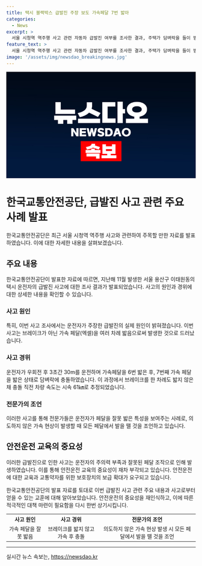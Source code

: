 ```yaml
---
title: 택시 블랙박스 급발진 주장 보도 가속페달 7번 밟아
categories:
  - News
excerpt: >
  서울 시청역 역주행 사고 관련 자동차 급발진 여부를 조사한 결과, 주택가 담벼락을 들이 받았다고 주장한 택시 운전자의 사고 원인이 페달 오조작으로 밝혀지며 논란이 일었다. 블랙박스 영상 분석 결과, 운전자는 우회전 후 30m를 운전하며 가속페달을 6번 밟은 뒤 담벼락에 충돌했고, 브레이크는 한 차례도 밟지 않은 것으로 나타났다. 이에 전문가들은 운전자의 특성을 보여주는 사례로, 의도하지 않은 가속 현상이 발생하면 모든 페달에서 발을 뗄 것을 조언하고 있다. (150자)
feature_text: >
  서울 시청역 역주행 사고 관련 자동차 급발진 여부를 조사한 결과, 주택가 담벼락을 들이 받았다고 주장한 택시 운전자의 사고 원인이 페달 오조작으로 밝혀지며 논란이 일었다. 블랙박스 영상 분석 결과, 운전자는 우회전 후 30m를 운전하며 가속페달을 6번 밟은 뒤 담벼락에 충돌했고, 브레이크는 한 차례도 밟지 않은 것으로 나타났다. 이에 전문가들은 운전자의 특성을 보여주는 사례로, 의도하지 않은 가속 현상이 발생하면 모든 페달에서 발을 뗄 것을 조언하고 있다. (150자)
image: '/assets/img/newsdao_breakingnews.jpg'
---
```


<p><img src="/assets/img/newsdao_breakingnews.jpg" alt="ontimetimes 속보" /></p>

<h1>한국교통안전공단, 급발진 사고 관련 주요 사례 발표</h1>

<p data-ke-size="size16">한국교통안전공단은 최근 서울 시청역 역주행 사고와 관련하여 주목할 만한 자료를 발표하였습니다. 이에 대한 자세한 내용을 살펴보겠습니다.</p>

<h2 data-ke-size="size26">주요 내용</h2>

<p>한국교통안전공단이 발표한 자료에 따르면, 지난해 11월 발생한 서울 용산구 이태원동의 택시 운전자의 급발진 사고에 대한 조사 결과가 발표되었습니다. 사고의 원인과 경위에 대한 상세한 내용을 확인할 수 있습니다.</p>

<h3>사고 원인</h3>

<p>특히, 이번 사고 조사에서는 운전자가 주장한 급발진의 실제 원인이 밝혀졌습니다. 이번 사고는 브레이크가 아닌 가속 페달(엑셀)을 여러 차례 밟음으로써 발생한 것으로 드러났습니다.</p>

<h3>사고 경위</h3>

<p>운전자가 우회전 후 3초간 30m를 운전하며 가속페달을 6번 밟은 후, 7번째 가속 페달을 밟은 상태로 담벼락에 충돌하였습니다. 이 과정에서 브레이크를 한 차례도 밟지 않은 채 충돌 직전 차량 속도는 시속 61㎞로 추정되었습니다.</p>

<h3>전문가의 조언</h3>

<p>이러한 사고를 통해 전문가들은 운전자가 페달을 잘못 밟은 특성을 보여주는 사례로, 의도하지 않은 가속 현상이 발생할 때 모든 페달에서 발을 뗄 것을 조언하고 있습니다.</p>

<h2 data-ke-size="size26">안전운전 교육의 중요성</h2>

<p>이러한 급발진으로 인한 사고는 운전자의 주의력 부족과 잘못된 페달 조작으로 인해 발생하였습니다. 이를 통해 안전운전 교육의 중요성이 재차 부각되고 있습니다. 안전운전에 대한 교육과 교통약자를 위한 보호장치의 보급 확대가 요구되고 있습니다.</p>

<p data-ke-size="size16">한국교통안전공단의 발표 자료를 토대로 이번 급발진 사고 관련 주요 내용과 사고로부터 얻을 수 있는 교훈에 대해 알아보았습니다. 안전운전의 중요성을 재인식하고, 이에 따른 적극적인 대책 마련이 필요함을 다시 한번 상기시킵니다.</p>

<table>
  <tr>
    <th><b>사고 원인</b></th>
    <th><b>사고 경위</b></th>
    <th><b>전문가의 조언</b></th>
  </tr>
  <tr>
    <td style="text-align: center; height: 17px;">가속 페달을 잘못 밟음</td>
    <td style="text-align: center; height: 17px;">브레이크를 밟지 않고 가속 후 충돌</td>
    <td style="text-align: center; height: 17px;">의도하지 않은 가속 현상 발생 시 모든 페달에서 발을 뗄 것을 조언</td>
  </tr>
</table>

<hr>
실시간 뉴스 속보는, <a href="https://newsdao.kr" rel="dofollow">https://newsdao.kr</a>


